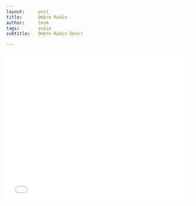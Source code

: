 ```yaml
---
layout:     post
title:      Ombre Radio
author:     levm
tags: 		audio
subtitle:  	Ombre Radio Descr

---
```

<!-- Start Writing Below in Markdown -->



<iframe src="//ombreradio.aavv.io" width="500" height="400" frameborder="0" webkitallowfullscreen mozallowfullscreen allowfullscreen></iframe>
